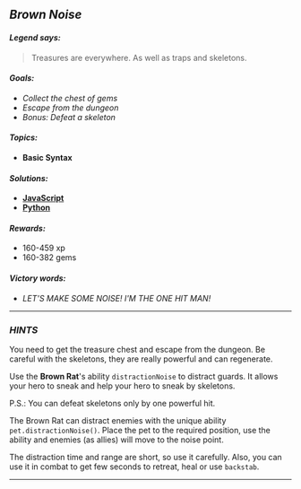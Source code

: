 ## _Brown Noise_

#### _Legend says:_
> Treasures are everywhere. As well as traps and skeletons.

#### _Goals:_
+ _Collect the chest of gems_
+ _Escape from the dungeon_
+ _Bonus: Defeat a skeleton_

#### _Topics:_
+ **Basic Syntax**

#### _Solutions:_
+ **[JavaScript](brownNoise.js)**
+ **[Python](brown_noise.py)**

#### _Rewards:_
+ 160-459 xp
+ 160-382 gems

#### _Victory words:_
+ _LET'S MAKE SOME NOISE! I'M THE ONE HIT MAN!_

___

### _HINTS_

You need to get the treasure chest and escape from the dungeon. Be careful with the skeletons, they are really powerful and can regenerate.

Use the **Brown Rat**'s ability `distractionNoise` to distract guards. It allows your hero to sneak and help your hero to sneak by skeletons.

P.S.: You can defeat skeletons only by one powerful hit.

The Brown Rat can distract enemies with the unique ability `pet.distractionNoise()`. Place the pet to the required position, use the ability and enemies (as allies) will move to the noise point.

The distraction time and range are short, so use it carefully. Also, you can use it in combat to get few seconds to retreat, heal or use `backstab`.

___
